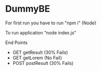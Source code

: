 # DummyBE

For first run you have to run "npm i" (Node)

To run application "node index.js"

End Points

- GET getResult (30% Fails)  
- GET getLorem (No Fail)
- POST postResult (30% Fails) 
